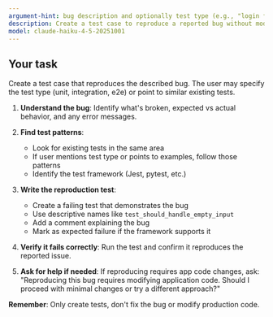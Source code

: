 ```yaml
---
argument-hint: bug description and optionally test type (e.g., "login fails when email is empty - unit test")
description: Create a test case to reproduce a reported bug without modifying application code
model: claude-haiku-4-5-20251001
---
```


## Your task

Create a test case that reproduces the described bug. The user may specify the test type (unit, integration, e2e) or point to similar existing tests.

1. **Understand the bug**: Identify what's broken, expected vs actual behavior, and any error messages.

2. **Find test patterns**: 
   - Look for existing tests in the same area
   - If user mentions test type or points to examples, follow those patterns
   - Identify the test framework (Jest, pytest, etc.)

3. **Write the reproduction test**:
   - Create a failing test that demonstrates the bug
   - Use descriptive names like `test_should_handle_empty_input`
   - Add a comment explaining the bug
   - Mark as expected failure if the framework supports it

4. **Verify it fails correctly**: Run the test and confirm it reproduces the reported issue.

5. **Ask for help if needed**: If reproducing requires app code changes, ask: "Reproducing this bug requires modifying application code. Should I proceed with minimal changes or try a different approach?"

**Remember**: Only create tests, don't fix the bug or modify production code.